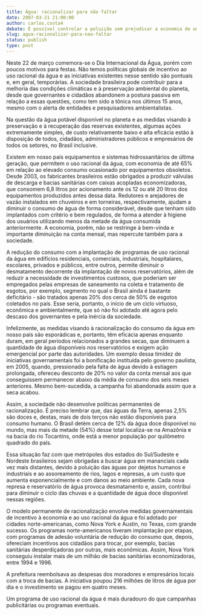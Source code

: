 ```yaml
---
title: Água: racionalizar para não faltar
date: 2007-03-21 21:00:00
author: carlos.costa4
debate: É possível controlar a poluição sem prejudicar a economia de um país?
slug: agua-racionalizar-para-nao-faltar
status: publish 
type: post
---
```


  
  
Neste 22 de março comemora-se o Dia Internacional da Água, porém com poucos motivos para festas. Não temos políticas globais de incentivo ao uso racional da água e as iniciativas existentes nesse sentido são pontuais e, em geral, temporárias. A sociedade brasileira pode contribuir para a melhoria das condições climáticas e à preservação ambiental do planeta, desde que governantes e cidadãos abandonem a postura passiva em relação a essas questões, como tem sido a tônica nos últimos 15 anos, mesmo com o alerta de entidades e pesquisadores ambientalistas.   
  
  
Na questão da água potável disponível no planeta e as medidas visando à preservação e à recuperação das reservas existentes, algumas ações extremamente simples, de custo relativamente baixo e alta eficácia estão à disposição de todos, cidadãos, administradores públicos e empresários de todos os setores, no Brasil inclusive.  
  
  
Existem em nosso país equipamentos e sistemas hidrossanitários de última geração, que permitem o uso racional da água, com economia de até 65% em relação ao elevado consumo ocasionado por equipamentos obsoletos. Desde 2003, os fabricantes brasileiros estão obrigados a produzir válvulas de descarga e bacias sanitárias com caixas acopladas economizadoras, que consomem 6,8 litros por acionamento ante os 12 ou até 20 litros dos equipamentos produzidos antes dessa data. Redutores e arejadores de vazão instalados em chuveiros e em torneiras, respectivamente, ajudam a diminuir o consumo de água de forma considerável, desde que tenham sido implantados com critério e bem regulados, de forma a atender à higiene dos usuários utilizando menos da metade da água consumida anteriormente. A economia, porém, não se restringe à bem-vinda e importante diminuição na conta mensal, mas repercute também para a sociedade.  
  
  
A redução do consumo com a implantação de programas de uso racional da água em edifícios residenciais, comerciais, industriais, hospitalares, escolares, privados e públicos, entre outros, permite diminuir o desmatamento decorrente da implantação de novos reservatórios, além de reduzir a necessidade de investimentos custosos, que poderiam ser empregados pelas empresas de saneamento na coleta e tratamento de esgotos, por exemplo, segmento no qual o Brasil ainda é bastante deficitário - são tratados apenas 20% dos cerca de 50% de esgotos coletados no país. Esse seria, portanto, o início de um ciclo virtuoso, econômica e ambientalmente, que só não foi adotado até agora pelo descaso dos governantes e pela inércia da sociedade.  
  
  
Infelizmente, as medidas visando à racionalização do consumo da água em nosso país são esporádicas e, portanto, têm eficácia apenas enquanto duram, em geral períodos relacionados a grandes secas, que diminuem a quantidade de água disponíveis nos reservatórios e exigem ação emergencial por parte das autoridades. Um exemplo dessa timidez de iniciativas governamentais foi a bonificação instituída pelo governo paulista, em 2005, quando, pressionado pela falta de água devido à estiagem prolongada, ofereceu desconto de 20% no valor da conta mensal aos que conseguissem permanecer abaixo da média de consumo dos seis meses anteriores. Mesmo bem-sucedida, a campanha foi abandonada assim que a seca acabou.  
  
  
Assim, a sociedade não desenvolve políticas permanentes de racionalização. É preciso lembrar que, das águas da Terra, apenas 2,5% são doces e, destas, mais de dois terços não estão disponíveis para consumo humano. O Brasil detém cerca de 12% da água doce disponível no mundo, mas mais da metade (54%) desse total localiza-se na Amazônia e na bacia do rio Tocantins, onde está a menor população por quilômetro quadrado do país.  
  
  
Essa situação faz com que metrópoles dos estados do Sul/Sudeste e Nordeste brasileiros sejam obrigadas a buscar água em mananciais cada vez mais distantes, devido à poluição das águas por dejetos humanos e industriais e ao assoreamento de rios, lagos e represas, a um custo que aumenta exponencialmente e com danos ao meio ambiente. Cada nova represa e reservatório de água provoca desmatamento e, assim, contribui para diminuir o ciclo das chuvas e a quantidade de água doce disponível nessas regiões.  
  
  
O modelo permanente de racionalização envolve medidas governamentais de incentivo à economia e ao uso racional da água e foi adotado por cidades norte-americanas, como Nova York e Austin, no Texas, com grande sucesso. Os programas norte-americanos tiveram implantação por etapas, com programas de adesão voluntária de redução do consumo que, depois, ofereciam incentivos aos cidadãos para trocar, por exemplo, bacias sanitárias desperdiçadoras por outras, mais econômicas. Assim, Nova York conseguiu instalar mais de um milhão de bacias sanitárias economizadoras, entre 1994 e 1996.   
  
  
A prefeitura reembolsava as despesas dos moradores e empresários locais com a troca de bacias. A iniciativa poupou 216 milhões de litros de água por dia e o investimento se pagou em quatro meses.  
  
  
Um programa de uso racional da água é mais duradouro do que campanhas publicitárias ou programas eventuais.
